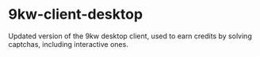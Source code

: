 # 9kw-client-desktop
Updated version of the 9kw desktop client, used to earn credits by solving captchas, including interactive ones.
